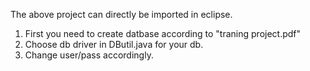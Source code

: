 The above project can directly be imported in eclipse.

1. First you need to create datbase according to "traning project.pdf"
2. Choose db driver in DButil.java for your db.
3. Change user/pass accordingly.